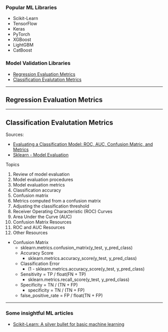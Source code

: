 ### Popular ML Libraries
- Scikit-Learn
- TensorFlow
- Keras
- PyTorch
- XGBoost
- LightGBM
- CatBoost

### Model Validation Libraries
- [Regression Evaluation Metrics](regression-metrics)
- [Classification Evalutation Metrics](classification-metrics)

----
## Regression Evaluation Metrics <a name="regression-metrics"></a>


-----

## Classification Evalutation Metrics <a name="classification-metrics"></a>
Sources:
- [Evaluating a Classification Model: ROC, AUC, Confusion Matric, and Metrics](https://www.ritchieng.com/machine-learning-evaluate-classification-model/)
- [Sklearn - Model Evaluation](https://scikit-learn.org/stable/modules/model_evaluation.html)

Topics
1. Review of model evaluation
1. Model evaluation procedures
1. Model evaluation metrics
1. Classification accuracy
1. Confusion matrix
1. Metrics computed from a confusion matrix
1. Adjusting the classification threshold
1. Receiver Operating Characteristic (ROC) Curves
1. Area Under the Curve (AUC)
1. Confusion Matrix Resources
1. ROC and AUC Resources
1. Other Resources

- Confusion Matrix
  - sklearn.metrics.confusion_matrix(y_test, y_pred_class)
  - Accuracy Score
    - sklearn.metrics.accuracy_score(y_test, y_pred_class)
  - Classification Error
    - (1 - sklearn.metrics.accuracy_score(y_test, y_pred_class)
  - Sensitivity = TP / float(FN + TP)
    - sklearn.metrics.recall_score(y_test, y_pred_class)
  - Specificity = TN / (TN + FP)
    - specificity = TN / (TN + FP)
  - false_positive_rate = FP / float(TN + FP)

-----


### Some insightful ML articles
- [Scikit-Learn: A silver bullet for basic machine learning](https://medium.com/analytics-vidhya/scikit-learn-a-silver-bullet-for-basic-machine-learning-13c7d8b248ee)
